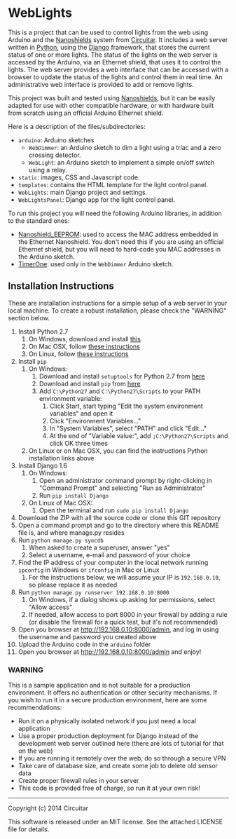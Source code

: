 WebLights
=========

This is a project that can be used to control lights from the web using Arduino and the [Nanoshields](http://www.circuitar.com.br/nanoshields) system from [Circuitar](http://www.circuitar.com.br).
It includes a web server written in [Python](https://www.python.org/), using the [Django](https://www.djangoproject.com/) framework, that stores the current status of one or more lights.
The status of the lights on the web server is accessed by the Arduino, via an Ethernet shield, that uses it to control the lights.
The web server provides a web interface that can be accessed with a browser to update the status of the lights and control them in real time.
An administrative web interface is provided to add or remove lights.

This project was built and tested using [Nanoshields](http://www.circuitar.com.br/nanoshields), but it can be easily adapted for use with other compatible hardware, or with hardware built from scratch using an official Arduino Ethernet shield.

Here is a description of the files/subdirectories:

- `arduino`: Arduino sketches
    - `WebDimmer`: an Arduino sketch to dim a light using a triac and a zero crossing detector.
    - `WebLight`: an Arduino sketch to implement a simple on/off switch using a relay.
- `static`: images, CSS and Javascript code.
- `templates`: contains the HTML template for the light control panel.
- `WebLights`: main Django project and settings.
- `WebLightsPanel`: Django app for the light control panel.

To run this project you will need the following Arduino libraries, in addition to the standard ones:

- [Nanoshield_EEPROM](https://github.com/circuitar/Nanoshield_EEPROM): used to access the MAC address embedded in the Ethernet Nanoshield. You don't need this if you are using an official Ethernet shield, but you will need to hard-code you MAC addresses in the Arduino sketch.
- [TimerOne](https://code.google.com/p/arduino-timerone/downloads/list): used only in the `WebDimmer` Arduino sketch.

## Installation Instructions

These are installation instructions for a simple setup of a web server in your local machine. To create a robust installation, please check the "WARNING" section below.

1. Install Python 2.7
    1. On Windows, download and install [this](http://python.org/ftp/python/2.7.6/python-2.7.6.msi)
    1. On Mac OSX, follow [these instructions](http://docs.python-guide.org/en/latest/starting/install/osx/)
    1. On Linux, follow [these instructions](http://docs.python-guide.org/en/latest/starting/install/linux/)
1. Install `pip`
    1. On Windows:
        1. Download and install `setuptools` for Python 2.7 from [here](http://www.lfd.uci.edu/~gohlke/pythonlibs/#setuptools)
        1. Download and install `pip` from [here](http://www.lfd.uci.edu/~gohlke/pythonlibs/#pip)
        1. Add `C:\Python27` and `C:\Python27\Scripts` to your PATH environment variable:
            1. Click Start, start typing "Edit the system environment variables" and open it
            1. Click "Environment Variables..."
            1. In "System Variables", select "PATH" and click "Edit..."
            1. At the end of "Variable value:", add `;C:\Python27\Scripts` and click OK three times
    1. On Linux or on Mac OSX, you can find the instructions Python installation links above
1. Install Django 1.6
    1. On Windows:
        1. Open an administrator command prompt by right-clicking in "Command Prompt" and selecting "Run as Administrator"
        1. Run `pip install Django`
    1. On Linux of Mac OSX:
        1. Open the terminal and run `sudo pip install Django`
1. Download the ZIP with all the source code or clone this GIT repository
1. Open a command prompt and go to the directory where this README file is, and where manage.py resides
1. Run `python manage.py syncdb`
    1. When asked to create a superuser, answer "yes"
    1. Select a username, e-mail and password of your choice
1. Find the IP address of your computer in the local network running `ipconfig` in Windows or `ifconfig` in Mac or Linux
    1. For the instructions below, we will assume your IP is `192.168.0.10`, so please replace it as needed
1. Run `python manage.py runserver 192.168.0.10:8000`
    1. On Windows, if a dialog shows up asking for permissions, select "Allow access"
    1. If needed, allow access to port 8000 in your firewall by adding a rule (or disable the firewall for a quick test, but it's not recommended)
1. Open you browser at http://192.168.0.10:8000/admin, and log in using the username and password you created above
1. Upload the Arduino code in the `arduino` folder
1. Open you browser at http://192.168.0.10:8000/admin and enjoy!

### WARNING

This is a sample application and is not suitable for a production environment. It offers no authentication or other security mechanisms. If you wish to run it in a secure production environment, here are some recommendations:

- Run it on a physically isolated network if you just need a local application
- Use a proper production deployment for Django instead of the development web server outlined here (there are lots of tutorial for that on the web)
- If you are running it remotely over the web, do so through a secure VPN
- Take care of database size, and create some job to delete old sensor data
- Create proper firewall rules in your server
- This code is provided free of charge, so run it at your own risk!

---

Copyright (c) 2014 Circuitar

This software is released under an MIT license. See the attached LICENSE file for details.
